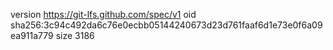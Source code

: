 version https://git-lfs.github.com/spec/v1
oid sha256:3c94c492da6c76e0ecbb05144240673d23d761faaf6d1e73e0f6a09ea911a779
size 3186
